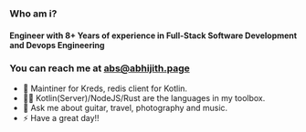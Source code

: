 <!--
**crackthecodeabhi/crackthecodeabhi** is a ✨ _special_ ✨ repository because its `README.md` (this file) appears on your GitHub profile.
-->

### Who am i?
#### Engineer with 8+ Years of experience in Full-Stack Software Development and Devops Engineering

### You can reach me at abs@abhijith.page 

- 🔭 Maintiner for Kreds, redis client for Kotlin.
- ✍🏻 Kotlin(Server)/NodeJS/Rust are the languages in my toolbox.
- 💬 Ask me about guitar, travel, photography and music.
- ⚡ Have a great day!!

